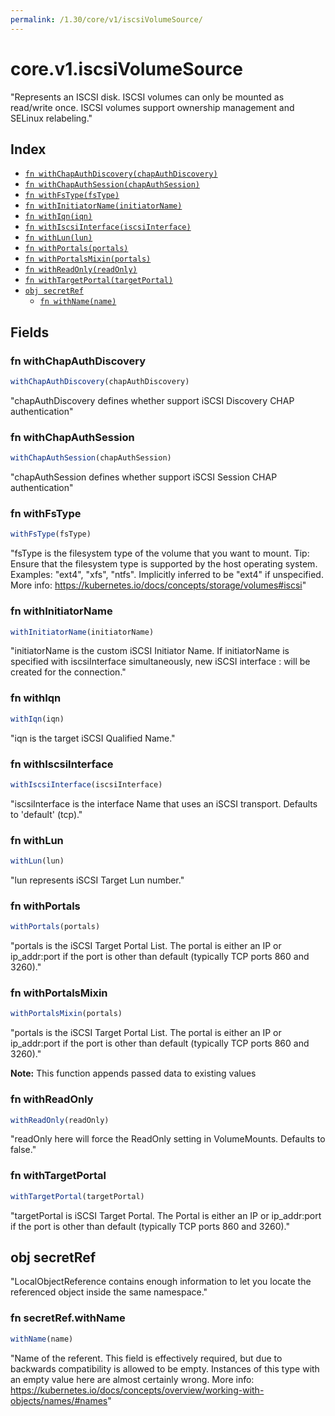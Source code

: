 ```yaml
---
permalink: /1.30/core/v1/iscsiVolumeSource/
---
```


# core.v1.iscsiVolumeSource

"Represents an ISCSI disk. ISCSI volumes can only be mounted as read/write once. ISCSI volumes support ownership management and SELinux relabeling."

## Index

* [`fn withChapAuthDiscovery(chapAuthDiscovery)`](#fn-withchapauthdiscovery)
* [`fn withChapAuthSession(chapAuthSession)`](#fn-withchapauthsession)
* [`fn withFsType(fsType)`](#fn-withfstype)
* [`fn withInitiatorName(initiatorName)`](#fn-withinitiatorname)
* [`fn withIqn(iqn)`](#fn-withiqn)
* [`fn withIscsiInterface(iscsiInterface)`](#fn-withiscsiinterface)
* [`fn withLun(lun)`](#fn-withlun)
* [`fn withPortals(portals)`](#fn-withportals)
* [`fn withPortalsMixin(portals)`](#fn-withportalsmixin)
* [`fn withReadOnly(readOnly)`](#fn-withreadonly)
* [`fn withTargetPortal(targetPortal)`](#fn-withtargetportal)
* [`obj secretRef`](#obj-secretref)
  * [`fn withName(name)`](#fn-secretrefwithname)

## Fields

### fn withChapAuthDiscovery

```ts
withChapAuthDiscovery(chapAuthDiscovery)
```

"chapAuthDiscovery defines whether support iSCSI Discovery CHAP authentication"

### fn withChapAuthSession

```ts
withChapAuthSession(chapAuthSession)
```

"chapAuthSession defines whether support iSCSI Session CHAP authentication"

### fn withFsType

```ts
withFsType(fsType)
```

"fsType is the filesystem type of the volume that you want to mount. Tip: Ensure that the filesystem type is supported by the host operating system. Examples: \"ext4\", \"xfs\", \"ntfs\". Implicitly inferred to be \"ext4\" if unspecified. More info: https://kubernetes.io/docs/concepts/storage/volumes#iscsi"

### fn withInitiatorName

```ts
withInitiatorName(initiatorName)
```

"initiatorName is the custom iSCSI Initiator Name. If initiatorName is specified with iscsiInterface simultaneously, new iSCSI interface <target portal>:<volume name> will be created for the connection."

### fn withIqn

```ts
withIqn(iqn)
```

"iqn is the target iSCSI Qualified Name."

### fn withIscsiInterface

```ts
withIscsiInterface(iscsiInterface)
```

"iscsiInterface is the interface Name that uses an iSCSI transport. Defaults to 'default' (tcp)."

### fn withLun

```ts
withLun(lun)
```

"lun represents iSCSI Target Lun number."

### fn withPortals

```ts
withPortals(portals)
```

"portals is the iSCSI Target Portal List. The portal is either an IP or ip_addr:port if the port is other than default (typically TCP ports 860 and 3260)."

### fn withPortalsMixin

```ts
withPortalsMixin(portals)
```

"portals is the iSCSI Target Portal List. The portal is either an IP or ip_addr:port if the port is other than default (typically TCP ports 860 and 3260)."

**Note:** This function appends passed data to existing values

### fn withReadOnly

```ts
withReadOnly(readOnly)
```

"readOnly here will force the ReadOnly setting in VolumeMounts. Defaults to false."

### fn withTargetPortal

```ts
withTargetPortal(targetPortal)
```

"targetPortal is iSCSI Target Portal. The Portal is either an IP or ip_addr:port if the port is other than default (typically TCP ports 860 and 3260)."

## obj secretRef

"LocalObjectReference contains enough information to let you locate the referenced object inside the same namespace."

### fn secretRef.withName

```ts
withName(name)
```

"Name of the referent. This field is effectively required, but due to backwards compatibility is allowed to be empty. Instances of this type with an empty value here are almost certainly wrong. More info: https://kubernetes.io/docs/concepts/overview/working-with-objects/names/#names"
